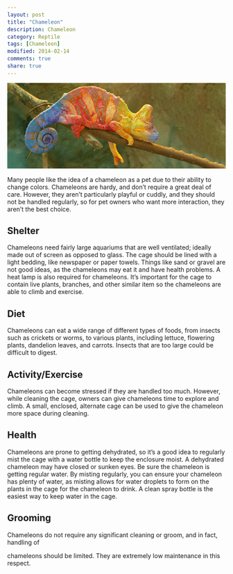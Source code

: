 ```yaml
---
layout: post
title: "Chameleon"
description: Chameleon
category: Reptile
tags: [Chameleon]
modified: 2014-02-14
comments: true
share: true
---
```


<img src="/images/chameleon-1.jpg" class="img-post">

Many people like the idea of a chameleon as a pet due to their ability to change colors. 
Chameleons are hardy, and don’t require a great deal of care. However, they aren’t 
particularly playful or cuddly, and they should not be handled regularly, so for pet owners 
who want more interaction, they aren’t the best choice.

## Shelter

Chameleons need fairly large aquariums that are well ventilated; ideally made out 
of screen as opposed to glass. The cage should be lined with a light bedding, like 
newspaper or paper towels. Things like sand or gravel are not good ideas, as the 
chameleons may eat it and have health problems. A heat lamp is also required for 
chameleons. It’s important for the cage to contain live plants, branches, and other 
similar item so the chameleons are able to climb and exercise.

## Diet

Chameleons can eat a wide range of different types of foods, from insects such as 
crickets or worms, to various plants, including lettuce, flowering plants, dandelion leaves, 
and carrots. Insects that are too large could be difficult to digest.

## Activity/Exercise
Chameleons can become stressed if they are handled too much. However, while 
cleaning the cage, owners can give chameleons time to explore and climb. A small, 
enclosed, alternate cage can be used to give the chameleon more space during 
cleaning.

## Health

Chameleons are prone to getting dehydrated, so it’s a good idea to regularly mist the 
cage with a water bottle to keep the enclosure moist. A dehydrated chameleon may 
have closed or sunken eyes. Be sure the chameleon is getting regular water. By misting 
regularly, you can ensure your chameleon has plenty of water, as misting allows for 
water droplets to form on the plants in the cage for the chameleon to drink. A clean 
spray bottle is the easiest way to keep water in the cage.

## Grooming

Chameleons do not require any significant cleaning or groom, and in fact, handling of 

chameleons should be limited. They are extremely low maintenance in this respect.


